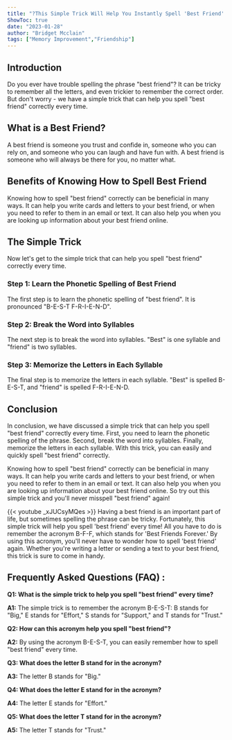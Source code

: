 ```yaml
---
title: "?This Simple Trick Will Help You Instantly Spell 'Best Friend' Every Time!"
ShowToc: true 
date: "2023-01-28"
author: "Bridget Mcclain" 
tags: ["Memory Improvement","Friendship"]
---
```

## Introduction
Do you ever have trouble spelling the phrase "best friend"? It can be tricky to remember all the letters, and even trickier to remember the correct order. But don't worry - we have a simple trick that can help you spell "best friend" correctly every time. 

## What is a Best Friend? 
A best friend is someone you trust and confide in, someone who you can rely on, and someone who you can laugh and have fun with. A best friend is someone who will always be there for you, no matter what. 

## Benefits of Knowing How to Spell Best Friend
Knowing how to spell "best friend" correctly can be beneficial in many ways. It can help you write cards and letters to your best friend, or when you need to refer to them in an email or text. It can also help you when you are looking up information about your best friend online. 

## The Simple Trick
Now let's get to the simple trick that can help you spell "best friend" correctly every time. 

### Step 1: Learn the Phonetic Spelling of Best Friend
The first step is to learn the phonetic spelling of "best friend". It is pronounced "B-E-S-T F-R-I-E-N-D". 

### Step 2: Break the Word into Syllables
The next step is to break the word into syllables. "Best" is one syllable and "friend" is two syllables. 

### Step 3: Memorize the Letters in Each Syllable
The final step is to memorize the letters in each syllable. "Best" is spelled B-E-S-T, and "friend" is spelled F-R-I-E-N-D. 

## Conclusion
In conclusion, we have discussed a simple trick that can help you spell "best friend" correctly every time. First, you need to learn the phonetic spelling of the phrase. Second, break the word into syllables. Finally, memorize the letters in each syllable. With this trick, you can easily and quickly spell "best friend" correctly. 

Knowing how to spell "best friend" correctly can be beneficial in many ways. It can help you write cards and letters to your best friend, or when you need to refer to them in an email or text. It can also help you when you are looking up information about your best friend online. So try out this simple trick and you'll never misspell "best friend" again!

{{< youtube _xJUCsyMQes >}} 
Having a best friend is an important part of life, but sometimes spelling the phrase can be tricky. Fortunately, this simple trick will help you spell 'best friend' every time! All you have to do is remember the acronym B-F-F, which stands for 'Best Friends Forever.' By using this acronym, you'll never have to wonder how to spell 'best friend' again. Whether you're writing a letter or sending a text to your best friend, this trick is sure to come in handy.

## Frequently Asked Questions (FAQ) :
**Q1: What is the simple trick to help you spell "best friend" every time?**

**A1:** The simple trick is to remember the acronym B-E-S-T: B stands for "Big," E stands for "Effort," S stands for "Support," and T stands for "Trust."

**Q2: How can this acronym help you spell "best friend"?**

**A2:** By using the acronym B-E-S-T, you can easily remember how to spell "best friend" every time. 

**Q3: What does the letter B stand for in the acronym?**

**A3:** The letter B stands for "Big."

**Q4: What does the letter E stand for in the acronym?**

**A4:** The letter E stands for "Effort."

**Q5: What does the letter T stand for in the acronym?**

**A5:** The letter T stands for "Trust."





